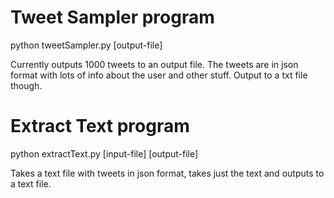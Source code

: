 # Tweet Sampler program

python tweetSampler.py [output-file]

Currently outputs 1000 tweets to an output file. The tweets are in json format with lots of info about the user and other stuff. Output to a txt file though.

# Extract Text program

python extractText.py [input-file] [output-file]

Takes a text file with tweets in json format, takes just the text and outputs to a text file.
